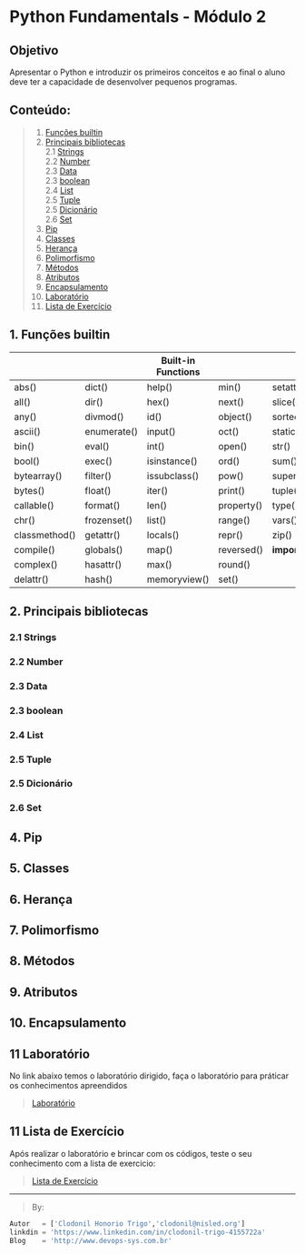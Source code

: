 __Python Fundamentals__ - Módulo 2
 ====================== 
 
## Objetivo
Apresentar o Python e introduzir os primeiros conceitos e ao final o aluno deve ter a capacidade de desenvolver pequenos programas.

## Conteúdo:
> 1.  [Funções builtin](#p1)
> 2.  [Principais bibliotecas](#P1)</br>
> 2.1 [Strings](#p1)</br>
> 2.2 [Number](#p1)</br>
> 2.3 [Data](#p1)</br>
> 2.3 [boolean](#p1)</br>
> 2.4 [List](#p1)</br>
> 2.5 [Tuple](#p1)</br>
> 2.5 [Dicionário](#p1)</br>
> 2.6 [Set](#p1)</br>
> 4. [Pip](#p1)
> 5. [Classes](#p1)
> 6. [Herança](#p1)
> 7. [Polimorfismo](#p1)
> 8. [Métodos](#p1)
> 9. [Atributos](#p1)
> 10. [Encapsulamento](#p1)
> 11. [Laboratório](#10-laboratório)
> 12. [Lista de Exercício](#11-lista-de-exercício)


## 1. Funções builtin


|            |            | Built-in Functions		|      |        |
|------------|------------|---------------------|------|--------|
|abs()	      |dict()	      |help()	       |min()      |	setattr()|
|all()	      |dir()	       |hex()	        |next()	    |slice()|
|any()	      |divmod()     |	id()	        |object()	  |sorted()|
|ascii()	    |enumerate()	 |input()	      |oct()	     |staticmethod()|
|bin()	      |eval()       |	int()	       |open()     |	str()|
|bool()	     |exec()       |	isinstance()	|ord()	     |sum()|
|bytearray()	|filter()	    |issubclass()	 |pow()	     |super()|
|bytes()	    |float()      |	iter()	      |print()    |	tuple()|
|callable() 	|format()	    |len()	        |property()	|type()|
|chr()	      |frozenset()	 |list()	       |range()   	|vars()|
|classmethod()	| getattr()	|locals()      |	repr()   	|zip()|
|compile()	    |globals()  |	map()	       |reversed()	|__import__()|
|complex()	    |hasattr()  |	max()        | 	round() 	| |
|delattr()	    |hash()     |	memoryview() |	set()	    ||
## 2. Principais bibliotecas
###  2.1 Strings
###  2.2 Number
###  2.3 Data
###  2.3 boolean
###  2.4 List
###  2.5 Tuple
###  2.5 Dicionário
###  2.6 Set
## 4.  Pip
## 5.  Classes
## 6.  Herança
## 7.  Polimorfismo
## 8.  Métodos
## 9.  Atributos
## 10. Encapsulamento
## 11 Laboratório
No link abaixo temos o laboratório dirigido, faça o laboratório para práticar os conhecimentos apreendidos
> [Laboratório](https://github.com/clodonil/curso_python/tree/master/modulo1/Labs)

## 11 Lista de Exercício
Após realizar o laboratório e brincar com os códigos, teste o seu conhecimento com a lista de exercicio:
> [Lista de Exercício](exercicios/README.md)

***
> By:
```python
Autor   = ['Clodonil Honorio Trigo','clodonil@nisled.org']
linkdin = 'https://www.linkedin.com/in/clodonil-trigo-4155722a'
Blog    = 'http://www.devops-sys.com.br'
```
